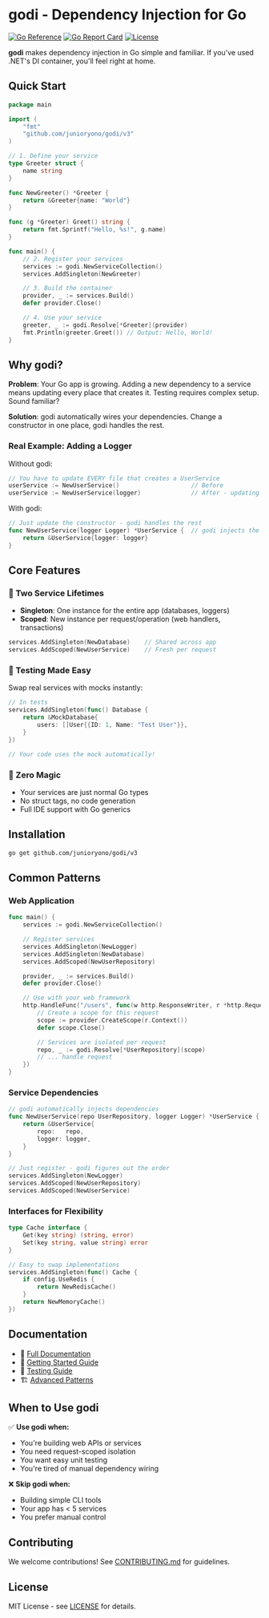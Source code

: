 # godi - Dependency Injection for Go

[![Go Reference](https://pkg.go.dev/badge/github.com/junioryono/godi.svg)](https://pkg.go.dev/github.com/junioryono/godi)
[![Go Report Card](https://goreportcard.com/badge/github.com/junioryono/godi)](https://goreportcard.com/report/github.com/junioryono/godi)
[![License](https://img.shields.io/github/license/junioryono/godi)](LICENSE)

**godi** makes dependency injection in Go simple and familiar. If you've used .NET's DI container, you'll feel right at home.

## Quick Start

```go
package main

import (
    "fmt"
    "github.com/junioryono/godi/v3"
)

// 1. Define your service
type Greeter struct {
    name string
}

func NewGreeter() *Greeter {
    return &Greeter{name: "World"}
}

func (g *Greeter) Greet() string {
    return fmt.Sprintf("Hello, %s!", g.name)
}

func main() {
    // 2. Register your services
    services := godi.NewServiceCollection()
    services.AddSingleton(NewGreeter)

    // 3. Build the container
    provider, _ := services.Build()
    defer provider.Close()

    // 4. Use your service
    greeter, _ := godi.Resolve[*Greeter](provider)
    fmt.Println(greeter.Greet()) // Output: Hello, World!
}
```

## Why godi?

**Problem**: Your Go app is growing. Adding a new dependency to a service means updating every place that creates it. Testing requires complex setup. Sound familiar?

**Solution**: godi automatically wires your dependencies. Change a constructor in one place, godi handles the rest.

### Real Example: Adding a Logger

Without godi:

```go
// You have to update EVERY file that creates a UserService
userService := NewUserService()                    // Before
userService := NewUserService(logger)              // After - updating 20+ files!
```

With godi:

```go
// Just update the constructor - godi handles the rest
func NewUserService(logger Logger) *UserService {  // godi injects the logger
    return &UserService{logger: logger}
}
```

## Core Features

### 🎯 Two Service Lifetimes

- **Singleton**: One instance for the entire app (databases, loggers)
- **Scoped**: New instance per request/operation (web handlers, transactions)

```go
services.AddSingleton(NewDatabase)    // Shared across app
services.AddScoped(NewUserService)    // Fresh per request
```

### 🧪 Testing Made Easy

Swap real services with mocks instantly:

```go
// In tests
services.AddSingleton(func() Database {
    return &MockDatabase{
        users: []User{{ID: 1, Name: "Test User"}},
    }
})

// Your code uses the mock automatically!
```

### 🔌 Zero Magic

- Your services are just normal Go types
- No struct tags, no code generation
- Full IDE support with Go generics

## Installation

```bash
go get github.com/junioryono/godi/v3
```

## Common Patterns

### Web Application

```go
func main() {
    services := godi.NewServiceCollection()

    // Register services
    services.AddSingleton(NewLogger)
    services.AddSingleton(NewDatabase)
    services.AddScoped(NewUserRepository)

    provider, _ := services.Build()
    defer provider.Close()

    // Use with your web framework
    http.HandleFunc("/users", func(w http.ResponseWriter, r *http.Request) {
        // Create a scope for this request
        scope := provider.CreateScope(r.Context())
        defer scope.Close()

        // Services are isolated per request
        repo, _ := godi.Resolve[*UserRepository](scope)
        // ... handle request
    })
}
```

### Service Dependencies

```go
// godi automatically injects dependencies
func NewUserService(repo UserRepository, logger Logger) *UserService {
    return &UserService{
        repo:   repo,
        logger: logger,
    }
}

// Just register - godi figures out the order
services.AddSingleton(NewLogger)
services.AddScoped(NewUserRepository)
services.AddScoped(NewUserService)
```

### Interfaces for Flexibility

```go
type Cache interface {
    Get(key string) (string, error)
    Set(key string, value string) error
}

// Easy to swap implementations
services.AddSingleton(func() Cache {
    if config.UseRedis {
        return NewRedisCache()
    }
    return NewMemoryCache()
})
```

## Documentation

- 📖 [Full Documentation](https://github.com/junioryono/godi/wiki)
- 🚀 [Getting Started Guide](https://github.com/junioryono/godi/wiki/Getting-Started)
- 🧪 [Testing Guide](https://github.com/junioryono/godi/wiki/Testing)
- 🏗️ [Advanced Patterns](https://github.com/junioryono/godi/wiki/Advanced-Patterns)

## When to Use godi

✅ **Use godi when:**

- You're building web APIs or services
- You need request-scoped isolation
- You want easy unit testing
- You're tired of manual dependency wiring

❌ **Skip godi when:**

- Building simple CLI tools
- Your app has < 5 services
- You prefer manual control

## Contributing

We welcome contributions! See [CONTRIBUTING.md](CONTRIBUTING.md) for guidelines.

## License

MIT License - see [LICENSE](LICENSE) for details.
